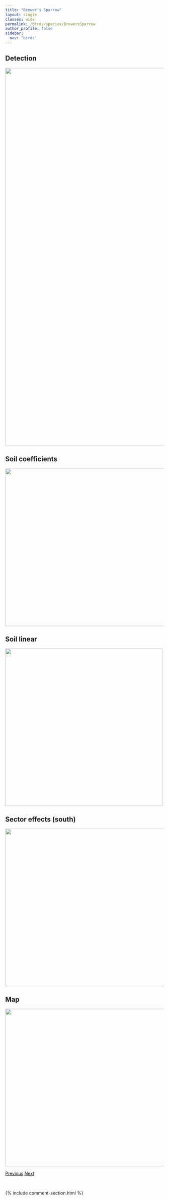 ```yaml
---
title: "Brewer's Sparrow"
layout: single
classes: wide
permalink: /birds/species/BrewersSparrow
author_profile: false
sidebar:
  nav: "birds"
---
```


<h2>Detection</h2>

<a href="https://drive.google.com/uc?export=view&id=1z_5TS2tb3HszbCiWDur2KJTHy7cC_INH">
<img src="https://drive.google.com/uc?export=view&id=1z_5TS2tb3HszbCiWDur2KJTHy7cC_INH" height = "1200" width = "800">
</a>

<h2>Soil coefficients</h2>

<a href="https://drive.google.com/uc?export=view&id=1fCM1jCwO54PK_1MrI_uAzwQIuypqHTF-">
<img src="https://drive.google.com/uc?export=view&id=1fCM1jCwO54PK_1MrI_uAzwQIuypqHTF-" height = "500" width = "1000">
</a>

<h2>Soil linear</h2>

<a href="https://drive.google.com/uc?export=view&id=1Msm1eVF-103OXBT31qEV27Yv0IqlpWp-">
<img src="https://drive.google.com/uc?export=view&id=1Msm1eVF-103OXBT31qEV27Yv0IqlpWp-" height = "500" width = "500">
</a>

<h2>Sector effects (south)</h2>

<a href="https://drive.google.com/uc?export=view&id=1cEgHEocX6f_t-lA6WlYZxaJIdft27w4m">
<img src="https://drive.google.com/uc?export=view&id=1cEgHEocX6f_t-lA6WlYZxaJIdft27w4m" height = "500" width = "1000">
</a>

<h2>Map</h2>

<a href="https://drive.google.com/uc?export=view&id=1qWTCnGqNWykfkBsx1SC-k5esFwLUjAJV">
<img src="https://drive.google.com/uc?export=view&id=1qWTCnGqNWykfkBsx1SC-k5esFwLUjAJV" height = "500" width = "1500">
</a>

<a href="/DevelopmentWebsite/birds/species/BrownCreeper" class="pagination--pager" title="Brown Creeper">Previous</a> <a href="/DevelopmentWebsite/birds/species/BrownThrasher" class="pagination--pager" title="Brown Thrasher">Next</a>

<p>&nbsp;</p>

{% include comment-section.html %}
